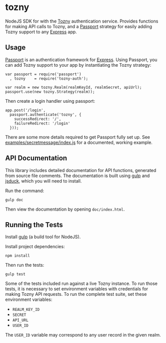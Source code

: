 tozny
=====

NodeJS SDK for with the [Tozny][] authentication service.
Provides functions for making API calls to Tozny,
and a [Passport][] strategy for easily adding Tozny support to any [Express][]
app.

[Tozny]: http://www.tozny.com/
[Passport]: http://passportjs.org/
[Express]: http://expressjs.com/

Usage
-----

[Passport][] is an authentication framework for [Express][].
Using Passport, you can add Tozny support to your app by instantiating the Tozny
strategy:

    var passport = require('passport')
      , tozny    = require('tozny-auth');

    var realm = new tozny.Realm(realmKeyId, realmSecret, apiUrl);
    passport.use(new tozny.Strategy(realm));

Then create a login handler using passport:

    app.post('/login',
      passport.authenticate('tozny', {
        successRedirect: '/',
        failureRedirect: '/login'
      }));

There are some more details required to get Passport fully set up.
See [examples/secretmessage/index.js][secretmessage] for a documented, working
example.

[secretmessage]: examples/secretmessage/index.js

API Documentation
-----------------

This library includes detailed documentation for API functions,
generated from source file comments.
The documentation is built using [gulp][] and [jsduck][],
which you will need to install.

[gulp]: http://gulpjs.com/
[jsduck]: https://github.com/senchalabs/jsduck

Run the command:

    gulp doc

Then view the documentation by opening `doc/index.html`.

Running the Tests
-----------------

Install [gulp][] (a build tool for NodeJS).

Install project dependencies:

    npm install

Then run the tests:

    gulp test

Some of the tests included run against a live Tozny instance.
To run those tests, it is necessary to set environment variables with
credentials for making Tozny API requests.
To run the complete test suite, set these environment variables:

- `REALM_KEY_ID`
- `SECRET`
- `API_URL`
- `USER_ID`

The `USER_ID` variable may correspond to any user record in the given realm.
